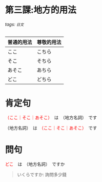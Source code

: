 第三課:地方的用法
===
###### tags: `日文`
<style>
span.import
{
 color:red;
}
</style>

| 普通的用法 | 尊敬的用法 |
| ---------- | ---------- |
| ここ       | こちら     |
| そこ       | そちら     |
| あそこ     | あちら     |
| どこ       | どちら     |

# 肯定句
<pre><span class="import">（ここ｜そこ｜あそこ）</span>　は　（地方名詞）　です</pre>

<pre>（地方名詞）　は　<span class="import">（ここ｜そこ｜あそこ）</span>　です</pre>

# 問句
<pre><span class="import">どこ</span>　は　（地方名詞）　ですか</pre>


> いくらですか: 詢問多少錢